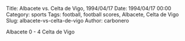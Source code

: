 Title: Albacete vs. Celta de Vigo, 1994/04/17
Date: 1994/04/17 00:00
Category: sports
Tags: football, football scores, Albacete, Celta de Vigo
Slug: albacete-vs-celta-de-vigo
Author: carbonero


Albacete 0 - 4 Celta de Vigo
